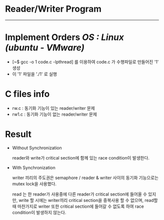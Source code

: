 # Reader/Writer Program
------------------------------------------

# Implement Orders *OS : Linux (ubuntu - VMware)*
 -  [~$ gcc -o 1 code.c -lpthread] 를 이용하여 code.c 가 수행파일로 만들어진 '1' 생성
 -  이 '1' 파일을 './1' 로 실행

# C files info
 - rw.c : 동기화 기능이 있는 reader/writer 문제
 - rw1.c : 동기화 기능이 없는 reader/writer 문제

# Result
- Without Synchronization

     reader와 write가 critical section에 함께 있는 race condition이 발생한다.

- With Synchronization

     writer 끼리의 주도권은 semaphore / reader & writer 사이의 동기화 기능으로는 mutex lock을 사용했다.

     read 는 한 reader가 사용중에 다른 reader가 critical section에 들어올 수 있지만, write 할 시에는 writer끼리 critical section을 중복사용 할 수 없으며, read할 때 마찬가지로 writer 또한 critical section에 들어갈 수 없도록 하여 race condition이 발생하지 않는다.
        
